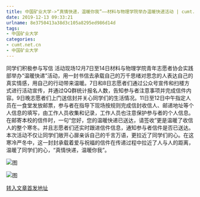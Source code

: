 ```yaml
---
title: 中国矿业大学->“真情快递，温暖你我”――材料与物理学院举办温暖快递活动 | cumt.net.cn
date: 2019-12-13 09:33:21
urlname: 8e3750413a38d3c105a8295ed986d14d
tags: 
- 中国矿业大学
categories:
- cumt.net.cn
- 中国矿业大学
---
```

同学们积极参与写信 活动现场12月7日至14日材料与物理学院青年志愿者协会实践部举办“温暖快递”活动，用一封书信去承载自己的万千思绪对思念的人表达自己的真实情感，用自己的行动带来温暖。7日和8日志愿者们通过公众号宣传和扫楼方式进行活动宣传，并通过QQ群统计报名人数，告知参与者注意事项并完成信件内容。9日晚志愿者们上门送信封并关心同学们的生活情况。11日至12日中午指定人员在一食堂发放邮票，参与者在指导下现场按规则完成信封收信人、邮递地址等个人信息的填写，由工作人员收集和记录，工作人员也注意保护参与者的个人信息。在邮寄本校的信件时，一句“您好，您的温暖快递已送达，请签收”更是温暖了收信人的整个寒冬。并且志愿者们还实时跟进信件信息，通知参与者信件是否已送达。本次活动不仅让同学们敞开心扉亲诉自己的千言万语，更拉近了同学们的心。在这寒冷严冬中，这一封封承载着爱与祝福的信件在传递过程中拉近了人与人的距离，温暖了同学们的心，“真情快递，温暖你我”。

![图](http://xwzx.cumt.edu.cn/_upload/article/images/87/11/dc634d8447f7b11bef4cdb3e5bb5/b0a8d3b7-b97f-4352-ac17-84f4a97073c0.jpg)

![图](http://xwzx.cumt.edu.cn/_upload/article/images/87/11/dc634d8447f7b11bef4cdb3e5bb5/f6753174-7aac-4de8-9d91-0f3598ac73d2.jpg)

[转入文章首发地址](http://xwzx.cumt.edu.cn/74/b4/c523a554164/page.htm)